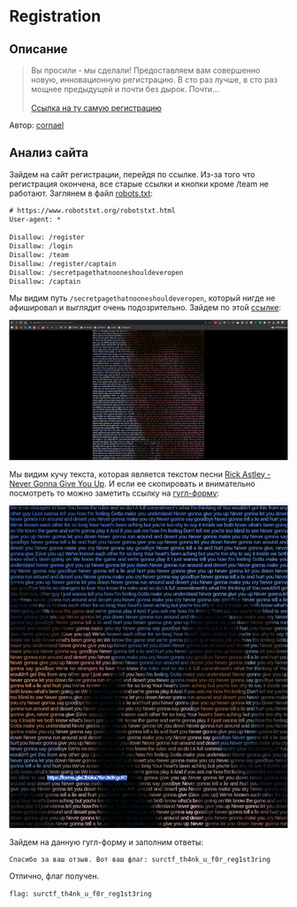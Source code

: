 # Registration

## Описание

> Вы просили - мы сделали! Предоставляем вам совершенно новую, инновационную регистрацию. В сто раз лучше, в сто раз мощнее предыдущей и почти без дырок. Почти...<br><br><a href="https://surctf.ru/" >Ссылка на ту самую регистрацию</a>

Автор: [cornael](https://t.me/cornael)

## Анализ сайта

Зайдем на сайт регистрации, перейдя по ссылке. Из-за того что регистрация окончена, все старые ссылки и кнопки кроме /team не работают. Заглянем в файл [robots.txt](https://surctf.ru/robots.txt):

```
# https://www.robotstxt.org/robotstxt.html
User-agent: *

Disallow: /register
Disallow: /login
Disallow: /team
Disallow: /register/captain
Disallow: /secretpagethatnooneshouldeveropen
Disallow: /captain
```

Мы видим путь `/secretpagethatnooneshouldeveropen`, который нигде не афишировал и выглядит очень подозрительно. Зайдем по этой [ссылке](https://surctf.ru/secretpagethatnooneshouldeveropen):

![](src/website.png)

Мы видим кучу текста, которая является текстом песни [Rick Astley - Never Gonna Give You Up](https://www.youtube.com/watch?v=dQw4w9WgXcQ&ab_channel=RickAstley). И если ее скопировать и внимательно посмотреть то можно заметить ссылку на [гугл-форму](https://forms.gle/Jbbka7tkn3tdKgcR7):

![](src/link.png)

Зайдем на данную гугл-форму и заполним ответы:

```
Спасибо за ваш отзыв. Вот ваш флаг: surctf_th4nk_u_f0r_reg1st3ring
```

Отлично, флаг получен.

`flag: surctf_th4nk_u_f0r_reg1st3ring`
